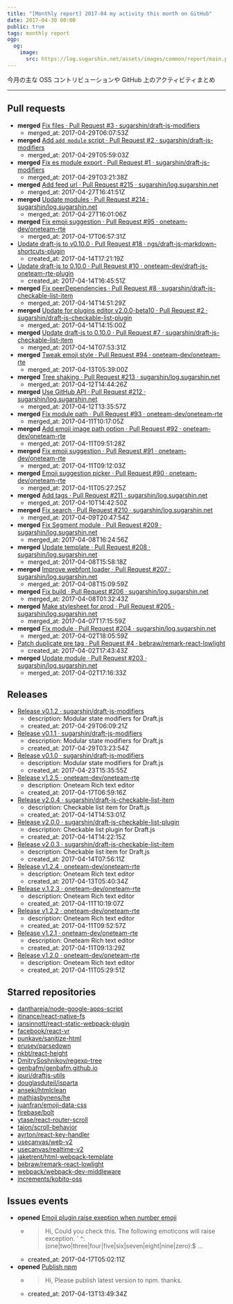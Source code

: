 ```yaml
---
title: "[Monthly report] 2017-04 my activity this month on GitHub"
date: 2017-04-30 00:00
public: true
tags: monthly report
ogp:
  og:
    image:
      src: https://log.sugarshin.net/assets/images/common/report/main.png
---
```


今月の主な OSS コントリビューションや GitHub 上のアクティビティまとめ

---

## Pull requests

- **merged** [Fix files · Pull Request #3 · sugarshin/draft-js-modifiers](https://github.com/sugarshin/draft-js-modifiers/pull/3)
  - merged_at: 2017-04-29T06:07:53Z
- **merged** [Add `add module` script · Pull Request #2 · sugarshin/draft-js-modifiers](https://github.com/sugarshin/draft-js-modifiers/pull/2)
  - merged_at: 2017-04-29T05:59:03Z
- **merged** [Fix es module export · Pull Request #1 · sugarshin/draft-js-modifiers](https://github.com/sugarshin/draft-js-modifiers/pull/1)
  - merged_at: 2017-04-29T03:21:38Z
- **merged** [Add feed url · Pull Request #215 · sugarshin/log.sugarshin.net](https://github.com/sugarshin/log.sugarshin.net/pull/215)
  - merged_at: 2017-04-27T16:41:51Z
- **merged** [Update modules · Pull Request #214 · sugarshin/log.sugarshin.net](https://github.com/sugarshin/log.sugarshin.net/pull/214)
  - merged_at: 2017-04-27T16:01:06Z
- **merged** [Fix emoji suggestion · Pull Request #95 · oneteam-dev/oneteam-rte](https://github.com/oneteam-dev/oneteam-rte/pull/95)
  - merged_at: 2017-04-17T06:57:31Z
- [Update draft-js to v0.10.0 · Pull Request #18 · ngs/draft-js-markdown-shortcuts-plugin](https://github.com/ngs/draft-js-markdown-shortcuts-plugin/pull/18)
  - created_at: 2017-04-14T17:21:19Z
- [Update draft-js to 0.10.0 · Pull Request #10 · oneteam-dev/draft-js-oneteam-rte-plugin](https://github.com/oneteam-dev/draft-js-oneteam-rte-plugin/pull/10)
  - created_at: 2017-04-14T16:45:51Z
- **merged** [Fix peerDependencies · Pull Request #8 · sugarshin/draft-js-checkable-list-item](https://github.com/sugarshin/draft-js-checkable-list-item/pull/8)
  - merged_at: 2017-04-14T14:51:29Z
- **merged** [Update for plugins editor v2.0.0-beta10 · Pull Request #2 · sugarshin/draft-js-checkable-list-plugin](https://github.com/sugarshin/draft-js-checkable-list-plugin/pull/2)
  - merged_at: 2017-04-14T14:15:00Z
- **merged** [Update draft-js to 0.10.0 · Pull Request #7 · sugarshin/draft-js-checkable-list-item](https://github.com/sugarshin/draft-js-checkable-list-item/pull/7)
  - merged_at: 2017-04-14T07:53:31Z
- **merged** [Tweak emoji style · Pull Request #94 · oneteam-dev/oneteam-rte](https://github.com/oneteam-dev/oneteam-rte/pull/94)
  - merged_at: 2017-04-13T05:39:00Z
- **merged** [Tree shaking · Pull Request #213 · sugarshin/log.sugarshin.net](https://github.com/sugarshin/log.sugarshin.net/pull/213)
  - merged_at: 2017-04-12T14:44:26Z
- **merged** [Use GitHub API · Pull Request #212 · sugarshin/log.sugarshin.net](https://github.com/sugarshin/log.sugarshin.net/pull/212)
  - merged_at: 2017-04-12T13:35:57Z
- **merged** [Fix module path · Pull Request #93 · oneteam-dev/oneteam-rte](https://github.com/oneteam-dev/oneteam-rte/pull/93)
  - merged_at: 2017-04-11T10:17:05Z
- **merged** [Add emoji image path option · Pull Request #92 · oneteam-dev/oneteam-rte](https://github.com/oneteam-dev/oneteam-rte/pull/92)
  - merged_at: 2017-04-11T09:51:28Z
- **merged** [Fix emoji suggestion · Pull Request #91 · oneteam-dev/oneteam-rte](https://github.com/oneteam-dev/oneteam-rte/pull/91)
  - merged_at: 2017-04-11T09:12:03Z
- **merged** [Emoji suggestion picker · Pull Request #90 · oneteam-dev/oneteam-rte](https://github.com/oneteam-dev/oneteam-rte/pull/90)
  - merged_at: 2017-04-11T05:27:25Z
- **merged** [Add tags · Pull Request #211 · sugarshin/log.sugarshin.net](https://github.com/sugarshin/log.sugarshin.net/pull/211)
  - merged_at: 2017-04-10T14:42:50Z
- **merged** [Fix search · Pull Request #210 · sugarshin/log.sugarshin.net](https://github.com/sugarshin/log.sugarshin.net/pull/210)
  - merged_at: 2017-04-09T20:47:54Z
- **merged** [Fix Segment module · Pull Request #209 · sugarshin/log.sugarshin.net](https://github.com/sugarshin/log.sugarshin.net/pull/209)
  - merged_at: 2017-04-08T16:24:56Z
- **merged** [Update template · Pull Request #208 · sugarshin/log.sugarshin.net](https://github.com/sugarshin/log.sugarshin.net/pull/208)
  - merged_at: 2017-04-08T15:58:18Z
- **merged** [Improve webfont loader · Pull Request #207 · sugarshin/log.sugarshin.net](https://github.com/sugarshin/log.sugarshin.net/pull/207)
  - merged_at: 2017-04-08T15:09:59Z
- **merged** [Fix build · Pull Request #206 · sugarshin/log.sugarshin.net](https://github.com/sugarshin/log.sugarshin.net/pull/206)
  - merged_at: 2017-04-08T01:32:43Z
- **merged** [Make stylesheet for prod · Pull Request #205 · sugarshin/log.sugarshin.net](https://github.com/sugarshin/log.sugarshin.net/pull/205)
  - merged_at: 2017-04-07T17:15:59Z
- **merged** [Fix module · Pull Request #204 · sugarshin/log.sugarshin.net](https://github.com/sugarshin/log.sugarshin.net/pull/204)
  - merged_at: 2017-04-02T18:05:59Z
- [Patch duplicate pre tag · Pull Request #4 · bebraw/remark-react-lowlight](https://github.com/bebraw/remark-react-lowlight/pull/4)
  - created_at: 2017-04-02T17:43:43Z
- **merged** [Update module · Pull Request #203 · sugarshin/log.sugarshin.net](https://github.com/sugarshin/log.sugarshin.net/pull/203)
  - merged_at: 2017-04-02T17:16:33Z

## Releases

- [Release v0.1.2 · sugarshin/draft-js-modifiers](https://github.com/sugarshin/draft-js-modifiers/releases/tag/v0.1.2)
  - description: Modular state modifiers for Draft.js
  - created_at: 2017-04-29T06:09:21Z
- [Release v0.1.1 · sugarshin/draft-js-modifiers](https://github.com/sugarshin/draft-js-modifiers/releases/tag/v0.1.1)
  - description: Modular state modifiers for Draft.js
  - created_at: 2017-04-29T03:23:54Z
- [Release v0.1.0 · sugarshin/draft-js-modifiers](https://github.com/sugarshin/draft-js-modifiers/releases/tag/v0.1.0)
  - description: Modular state modifiers for Draft.js
  - created_at: 2017-04-23T15:35:55Z
- [Release v1.2.5 · oneteam-dev/oneteam-rte](https://github.com/oneteam-dev/oneteam-rte/releases/tag/v1.2.5)
  - description: Oneteam Rich text editor
  - created_at: 2017-04-17T06:59:16Z
- [Release v2.0.4 · sugarshin/draft-js-checkable-list-item](https://github.com/sugarshin/draft-js-checkable-list-item/releases/tag/v2.0.4)
  - description: Checkable list item for Draft.js
  - created_at: 2017-04-14T14:53:01Z
- [Release v2.0.0 · sugarshin/draft-js-checkable-list-plugin](https://github.com/sugarshin/draft-js-checkable-list-plugin/releases/tag/v2.0.0)
  - description: Checkable list plugin for Draft.js
  - created_at: 2017-04-14T14:22:15Z
- [Release v2.0.3 · sugarshin/draft-js-checkable-list-item](https://github.com/sugarshin/draft-js-checkable-list-item/releases/tag/v2.0.3)
  - description: Checkable list item for Draft.js
  - created_at: 2017-04-14T07:56:11Z
- [Release v1.2.4 · oneteam-dev/oneteam-rte](https://github.com/oneteam-dev/oneteam-rte/releases/tag/v1.2.4)
  - description: Oneteam Rich text editor
  - created_at: 2017-04-13T05:40:34Z
- [Release v.1.2.3 · oneteam-dev/oneteam-rte](https://github.com/oneteam-dev/oneteam-rte/releases/tag/v.1.2.3)
  - description: Oneteam Rich text editor
  - created_at: 2017-04-11T10:19:07Z
- [Release v1.2.2 · oneteam-dev/oneteam-rte](https://github.com/oneteam-dev/oneteam-rte/releases/tag/v1.2.2)
  - description: Oneteam Rich text editor
  - created_at: 2017-04-11T09:52:57Z
- [Release v1.2.1 · oneteam-dev/oneteam-rte](https://github.com/oneteam-dev/oneteam-rte/releases/tag/v1.2.1)
  - description: Oneteam Rich text editor
  - created_at: 2017-04-11T09:13:29Z
- [Release v1.2.0 · oneteam-dev/oneteam-rte](https://github.com/oneteam-dev/oneteam-rte/releases/tag/v1.2.0)
  - description: Oneteam Rich text editor
  - created_at: 2017-04-11T05:29:51Z

## Starred repositories

- [danthareja/node-google-apps-script](https://github.com/danthareja/node-google-apps-script)
- [itinance/react-native-fs](https://github.com/itinance/react-native-fs)
- [iansinnott/react-static-webpack-plugin](https://github.com/iansinnott/react-static-webpack-plugin)
- [facebook/react-vr](https://github.com/facebook/react-vr)
- [punkave/sanitize-html](https://github.com/punkave/sanitize-html)
- [erusev/parsedown](https://github.com/erusev/parsedown)
- [nkbt/react-height](https://github.com/nkbt/react-height)
- [DmitrySoshnikov/regexp-tree](https://github.com/DmitrySoshnikov/regexp-tree)
- [genbafm/genbafm.github.io](https://github.com/genbafm/genbafm.github.io)
- [jpuri/draftjs-utils](https://github.com/jpuri/draftjs-utils)
- [douglasduteil/isparta](https://github.com/douglasduteil/isparta)
- [anseki/htmlclean](https://github.com/anseki/htmlclean)
- [mathiasbynens/he](https://github.com/mathiasbynens/he)
- [juanfran/emoji-data-css](https://github.com/juanfran/emoji-data-css)
- [firebase/bolt](https://github.com/firebase/bolt)
- [ytase/react-router-scroll](https://github.com/ytase/react-router-scroll)
- [taion/scroll-behavior](https://github.com/taion/scroll-behavior)
- [ayrton/react-key-handler](https://github.com/ayrton/react-key-handler)
- [usecanvas/web-v2](https://github.com/usecanvas/web-v2)
- [usecanvas/realtime-v2](https://github.com/usecanvas/realtime-v2)
- [jaketrent/html-webpack-template](https://github.com/jaketrent/html-webpack-template)
- [bebraw/remark-react-lowlight](https://github.com/bebraw/remark-react-lowlight)
- [webpack/webpack-dev-middleware](https://github.com/webpack/webpack-dev-middleware)
- [increments/kobito-oss](https://github.com/increments/kobito-oss)

## Issues events

- **opened** [Emoji plugin raise exeption when number emoji](https://github.com/draft-js-plugins/draft-js-plugins/issues/717)
  - > Hi,    Could you check this. The following emoticons will raise exception.    `  ^:(one|two|three|four|five|six|seven|eight|nine|zero):$ ...
  - created_at: 2017-04-17T05:02:11Z
- **opened** [Publish npm](https://github.com/iamcal/emoji-data/issues/84)
  - > Hi,    Please publish latest version to npm. thanks.
  - created_at: 2017-04-13T13:49:34Z
